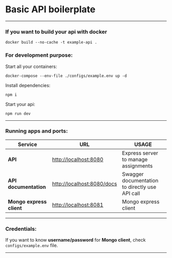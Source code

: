 # Basic API boilerplate
___

### If you want to build your api with docker

``docker build --no-cache -t example-api .``

### For development purpose:

Start all your containers:

``docker-compose --env-file ./configs/example.env up -d``

Install dependencies:

``npm i``

Start your api:

``npm run dev``
___
### Running apps and ports:


| Service                  | URL                                                      | USAGE                                                           |
|--------------------------|----------------------------------------------------------|-----------------------------------------------------------------|
| __API__                  | [http://localhost:8080](http://localhost:8080)           | Express server to manage assignments                            |
| __API documentation__    | [http://localhost:8080/docs](http://localhost:8080/docs) | Swagger documentation to directly use API call                  |
| __Mongo express client__ | [http://localhost:8081](http://localhost:8081)           | Mongo express client                                            |
___
### Credentials:

If you want to know __username/password__ for __Mongo client__, check ``configs/example.env`` file.

___
